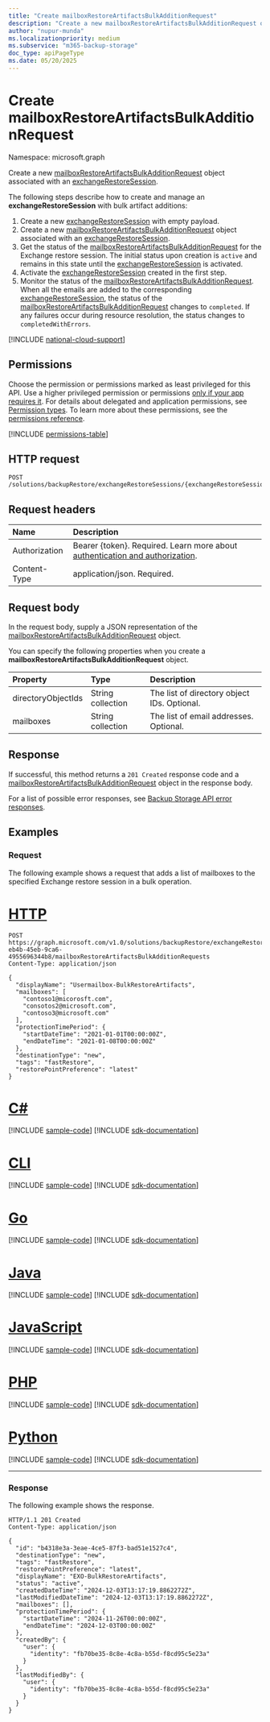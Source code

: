 ```yaml
---
title: "Create mailboxRestoreArtifactsBulkAdditionRequest"
description: "Create a new mailboxRestoreArtifactsBulkAdditionRequest object associated with an exchangeRestoreSession."
author: "nupur-munda"
ms.localizationpriority: medium
ms.subservice: "m365-backup-storage"
doc_type: apiPageType
ms.date: 05/20/2025
---
```


# Create mailboxRestoreArtifactsBulkAdditionRequest

Namespace: microsoft.graph

Create a new [mailboxRestoreArtifactsBulkAdditionRequest](../resources/mailboxrestoreartifactsbulkadditionrequest.md) object associated with an [exchangeRestoreSession](../resources/exchangerestoresession.md).

The following steps describe how to create and manage an **exchangeRestoreSession** with bulk artifact additions:

1. Create a new [exchangeRestoreSession](../resources/exchangerestoresession.md) with empty payload.
1. Create a new [mailboxRestoreArtifactsBulkAdditionRequest](../resources/mailboxrestoreartifactsbulkadditionrequest.md) object associated with an [exchangeRestoreSession](../resources/exchangerestoresession.md).
1. Get the status of the [mailboxRestoreArtifactsBulkAdditionRequest](../resources/mailboxrestoreartifactsbulkadditionrequest.md) for the Exchange restore session. The initial status upon creation is `active` and remains in this state until the [exchangeRestoreSession](../resources/exchangerestoresession.md) is activated.
1. Activate the [exchangeRestoreSession](../resources/exchangerestoresession.md) created in the first step.
1. Monitor the status of the [mailboxRestoreArtifactsBulkAdditionRequest](../resources/mailboxrestoreartifactsbulkadditionrequest.md). When all the emails are added to the corresponding [exchangeRestoreSession](../resources/exchangerestoresession.md), the status of the [mailboxRestoreArtifactsBulkAdditionRequest](../resources/mailboxrestoreartifactsbulkadditionrequest.md) changes to `completed`. If any failures occur during resource resolution, the status changes to `completedWithErrors`.

[!INCLUDE [national-cloud-support](../../includes/global-only.md)]

## Permissions

Choose the permission or permissions marked as least privileged for this API. Use a higher privileged permission or permissions [only if your app requires it](/graph/permissions-overview#best-practices-for-using-microsoft-graph-permissions). For details about delegated and application permissions, see [Permission types](/graph/permissions-overview#permission-types). To learn more about these permissions, see the [permissions reference](/graph/permissions-reference).

<!-- {
  "blockType": "permissions",
  "name": "exchangerestoresession-post-mailboxrestoreartifactsbulkadditionrequests-permissions"
}
-->
[!INCLUDE [permissions-table](../includes/permissions/exchangerestoresession-post-mailboxrestoreartifactsbulkadditionrequests-permissions.md)]

## HTTP request

<!-- {
  "blockType": "ignored"
}
-->
``` http
POST /solutions/backupRestore/exchangeRestoreSessions/{exchangeRestoreSessionId}/mailboxRestoreArtifactsBulkAdditionRequests
```

## Request headers

|Name|Description|
|:---|:---|
|Authorization|Bearer {token}. Required. Learn more about [authentication and authorization](/graph/auth/auth-concepts).|
|Content-Type|application/json. Required.|

## Request body

In the request body, supply a JSON representation of the [mailboxRestoreArtifactsBulkAdditionRequest](../resources/mailboxrestoreartifactsbulkadditionrequest.md) object.

You can specify the following properties when you create a **mailboxRestoreArtifactsBulkAdditionRequest** object.

|Property|Type|Description|
|:---|:---|:---|
|directoryObjectIds|String collection|The list of directory object IDs. Optional.|
|mailboxes|String collection|The list of email addresses. Optional.|

## Response

If successful, this method returns a `201 Created` response code and a [mailboxRestoreArtifactsBulkAdditionRequest](../resources/mailboxrestoreartifactsbulkadditionrequest.md) object in the response body.

For a list of possible error responses, see [Backup Storage API error responses](/graph/backup-storage-error-codes).

## Examples

### Request

The following example shows a request that adds a list of mailboxes to the specified Exchange restore session in a bulk operation.

# [HTTP](#tab/http)
<!-- {
  "blockType": "request",
  "name": "create_mailboxrestoreartifactsbulkadditionrequest_from_"
}
-->
``` http
POST https://graph.microsoft.com/v1.0/solutions/backupRestore/exchangeRestoreSessions/dc3a3fc8-eb4b-45eb-9ca6-4955696344b8/mailboxRestoreArtifactsBulkAdditionRequests
Content-Type: application/json

{
  "displayName": "Usermailbox-BulkRestoreArtifacts",
  "mailboxes": [
    "contoso1@micorosft.com",
    "consotos2@microsoft.com",
    "contoso3@microsoft.com"
  ],
  "protectionTimePeriod": {
    "startDateTime": "2021-01-01T00:00:00Z",
    "endDateTime": "2021-01-08T00:00:00Z"
  },
  "destinationType": "new",
  "tags": "fastRestore",
  "restorePointPreference": "latest"
}
```

# [C#](#tab/csharp)
[!INCLUDE [sample-code](../includes/snippets/csharp/create-mailboxrestoreartifactsbulkadditionrequest-from--csharp-snippets.md)]
[!INCLUDE [sdk-documentation](../includes/snippets/snippets-sdk-documentation-link.md)]

# [CLI](#tab/cli)
[!INCLUDE [sample-code](../includes/snippets/cli/create-mailboxrestoreartifactsbulkadditionrequest-from--cli-snippets.md)]
[!INCLUDE [sdk-documentation](../includes/snippets/snippets-sdk-documentation-link.md)]

# [Go](#tab/go)
[!INCLUDE [sample-code](../includes/snippets/go/create-mailboxrestoreartifactsbulkadditionrequest-from--go-snippets.md)]
[!INCLUDE [sdk-documentation](../includes/snippets/snippets-sdk-documentation-link.md)]

# [Java](#tab/java)
[!INCLUDE [sample-code](../includes/snippets/java/create-mailboxrestoreartifactsbulkadditionrequest-from--java-snippets.md)]
[!INCLUDE [sdk-documentation](../includes/snippets/snippets-sdk-documentation-link.md)]

# [JavaScript](#tab/javascript)
[!INCLUDE [sample-code](../includes/snippets/javascript/create-mailboxrestoreartifactsbulkadditionrequest-from--javascript-snippets.md)]
[!INCLUDE [sdk-documentation](../includes/snippets/snippets-sdk-documentation-link.md)]

# [PHP](#tab/php)
[!INCLUDE [sample-code](../includes/snippets/php/create-mailboxrestoreartifactsbulkadditionrequest-from--php-snippets.md)]
[!INCLUDE [sdk-documentation](../includes/snippets/snippets-sdk-documentation-link.md)]

# [Python](#tab/python)
[!INCLUDE [sample-code](../includes/snippets/python/create-mailboxrestoreartifactsbulkadditionrequest-from--python-snippets.md)]
[!INCLUDE [sdk-documentation](../includes/snippets/snippets-sdk-documentation-link.md)]

---

### Response

The following example shows the response.
<!-- {
  "blockType": "response",
  "truncated": true,
  "@odata.type": "microsoft.graph.mailboxRestoreArtifactsBulkAdditionRequest"
}
-->
``` http
HTTP/1.1 201 Created
Content-Type: application/json

{
  "id": "b4318e3a-3eae-4ce5-87f3-bad51e1527c4",
  "destinationType": "new",
  "tags": "fastRestore",
  "restorePointPreference": "latest",
  "displayName": "EXO-BulkRestoreArtifacts",
  "status": "active",
  "createdDateTime": "2024-12-03T13:17:19.8862272Z",
  "lastModifiedDateTime": "2024-12-03T13:17:19.8862272Z",
  "mailboxes": [],
  "protectionTimePeriod": {
    "startDateTime": "2024-11-26T00:00:00Z",
    "endDateTime": "2024-12-03T00:00:00Z"
  },
  "createdBy": {
    "user": {
      "identity": "fb70be35-8c8e-4c8a-b55d-f8cd95c5e23a"
    }
  },
  "lastModifiedBy": {
    "user": {
      "identity": "fb70be35-8c8e-4c8a-b55d-f8cd95c5e23a"
    }
  }
}
```
